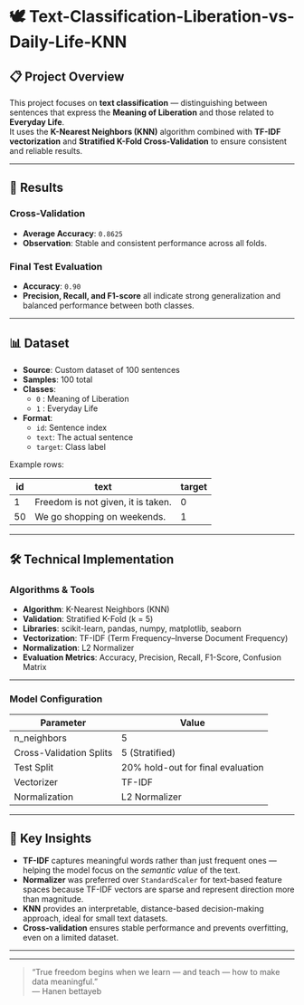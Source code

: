 

# 🕊️ Text-Classification-Liberation-vs-Daily-Life-KNN

## 📋 Project Overview
This project focuses on **text classification** — distinguishing between sentences that express the **Meaning of Liberation** and those related to **Everyday Life**.  
It uses the **K-Nearest Neighbors (KNN)** algorithm combined with **TF-IDF vectorization** and **Stratified K-Fold Cross-Validation** to ensure consistent and reliable results.

---

## 🎯 Results

### **Cross-Validation**
- **Average Accuracy**: `0.8625`  
- **Observation**: Stable and consistent performance across all folds.

### **Final Test Evaluation**
- **Accuracy**: `0.90`  
- **Precision, Recall, and F1-score** all indicate strong generalization and balanced performance between both classes.

---

## 📊 Dataset

- **Source**: Custom dataset of 100 sentences  
- **Samples**: 100 total  
- **Classes**:  
  - `0` : Meaning of Liberation  
  - `1` : Everyday Life  
- **Format**:  
  - `id`: Sentence index  
  - `text`: The actual sentence  
  - `target`: Class label  

Example rows:

| id | text | target |
|----|------|---------|
| 1 | Freedom is not given, it is taken. | 0 |
| 50 | We go shopping on weekends. | 1 |

---

## 🛠️ Technical Implementation

### **Algorithms & Tools**
- **Algorithm**: K-Nearest Neighbors (KNN)  
- **Validation**: Stratified K-Fold (k = 5)  
- **Libraries**: scikit-learn, pandas, numpy, matplotlib, seaborn  
- **Vectorization**: TF-IDF (Term Frequency–Inverse Document Frequency)  
- **Normalization**: L2 Normalizer  
- **Evaluation Metrics**: Accuracy, Precision, Recall, F1-Score, Confusion Matrix  

---

### **Model Configuration**
| Parameter | Value |
|------------|--------|
| n_neighbors | 5 |
| Cross-Validation Splits | 5 (Stratified) |
| Test Split | 20% hold-out for final evaluation |
| Vectorizer | TF-IDF |
| Normalization | L2 Normalizer |

---

## 🧩 Key Insights

- **TF-IDF** captures meaningful words rather than just frequent ones — helping the model focus on the *semantic value* of the text.  
- **Normalizer** was preferred over `StandardScaler` for text-based feature spaces because TF-IDF vectors are sparse and represent direction more than magnitude.  
- **KNN** provides an interpretable, distance-based decision-making approach, ideal for small text datasets.  
- **Cross-validation** ensures stable performance and prevents overfitting, even on a limited dataset.

---

 

---

> “True freedom begins when we learn — and teach — how to make data meaningful.”  
> — Hanen bettayeb
